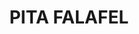 ---
title: PITA FALAFEL
draft: false
layout: recettes
type: plat
categories:
  - Pain
auteur: Arnaud
regime:
  - vegetarien
  - vegan
saison:
  - ete
cuisson: Oui
temperature: Chaud
plate: 100
check: Oui
checkAlwaysOk: true
ingredients:
  autres:
    - quantite: 100
      title: Bicarbonate de soude
      unit: grammes
    - quantite: 500
      title: Tahin
      unit: grammes
  epices:
    - commentaire: Peu importe la couleur
      quantite: 500
      title: Sésame blanc
      unit: grammes
    - quantite: 2
      title: Ciboulette
      unit: bottes
    - quantite: 50
      title: Paprika
      unit: grammes
    - quantite: 100
      title: Cumin (graines)
      unit: grammes
    - quantite: 150
      title: graine de coriandre
      unit: grammes
    - quantite: 1
      title: Coriandre fraîche
      unit: bottes
    - quantite: 2
      title: Menthe
      unit: bottes
    - quantite: 10
      title: Persil frais
      unit: bottes
  frais:
    - quantite: 1
      title: Yaourt de Soja
      unit: Kg
    - quantite: 5
      title: Fromage blanc
      unit: Kg
  legumes:
    - quantite: 3
      title: Tomate
      unit: Kg
    - quantite: 2
      title: Petit oignon blanc
      unit: Kg
    - quantite: 10
      title: Courgette
      unit: Kg
    - quantite: 3
      title: Oignon
      unit: Kg
    - quantite: 1
      title: Ail
      unit: Kg
  lof:
    - commentaire: En fonction des friteuses et du restes des prepa
      quantite: 10
      title: huile de friture
      unit: litre
    - quantite: 2
      title: huile d'olive
      unit: litre
    - quantite: 15
      title: Farine de blé
      unit: Kg
  sec:
    - quantite: 5
      title: Pois chiches
      unit: Kg
  sucres:
    - quantite: 1
      title: Jus de citron
      unit: litre
materiel:
  - Four
  - Friteuse
  - Gastro 1/1 (Fins)
  - Giraffe (Bras Mixeur)
  - Bruleur
  - Robot-coupe
preparation: |-
  **Preparation des Fafafels**

  \- Mixer les Pois chiches égouttés, mis à trempé 24h avant.

  \- Hacher ou mixer 500g D’ail

  \- Mixer finement les Oignons

  \- Hacher 8 Bouquets de Persil

  Mélanger tous ces ingrédients puis :

  \- Concasser les Graines de Cumin, de Coriandre et les piments.

  Ajouter à la préparation avec 

  \- Sésame, Paprika et Bicarbonate. 

  Saler Poivrer.

  **Légumes au four**

  \- Couper les courgettes 

  \- Hacher l’ail finement

  \- Mettre courgettes, ail haché, huile d’olive, sel, poivre dans des gastros. 

  \- Cuire au four 180° 1h environ.
preparation24h: Faire tremper les pois chiches 24h avant minimum
publishDate: 2024-06-06 11:25:00+00:00
uuid: s66nkdu0
titleslug: pita-falafel_s66nkdu0
---